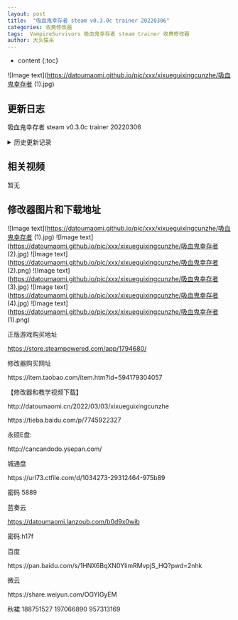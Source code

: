 ```yaml
---
layout: post
title:  "吸血鬼幸存者 steam v0.3.0c trainer 20220306"
categories: 收费修改器
tags:  VampireSurvivors 吸血鬼幸存者 steam trainer 收费修改器
author: 大头猫米
---
```


* content
{:toc}

![Image text](https://datoumaomi.github.io/pic/xxx/xixueguixingcunzhe/吸血鬼幸存者 (1).jpg)


##  更新日志

吸血鬼幸存者 steam v0.3.0c trainer 20220306<p></p>





<details>
<summary>历史更新记录</summary>
吸血鬼幸存者 steam v0.3.0c trainer 20220306<p></p>
重要更新,修复了win7下无效的bug<p></p>
修复了面板上属性不全的情况下无法读取和修改的bug<p></p>
Vampire Survivors steam v0.3.0b trainer 20220303<p></p>


</details>

## 相关视频
暂无

## 修改器图片和下载地址

![Image text](https://datoumaomi.github.io/pic/xxx/xixueguixingcunzhe/吸血鬼幸存者 (1).jpg)
![Image text](https://datoumaomi.github.io/pic/xxx/xixueguixingcunzhe/吸血鬼幸存者 (2).jpg)
![Image text](https://datoumaomi.github.io/pic/xxx/xixueguixingcunzhe/吸血鬼幸存者 (2).png)
![Image text](https://datoumaomi.github.io/pic/xxx/xixueguixingcunzhe/吸血鬼幸存者 (3).jpg)
![Image text](https://datoumaomi.github.io/pic/xxx/xixueguixingcunzhe/吸血鬼幸存者 (4).jpg)
![Image text](https://datoumaomi.github.io/pic/xxx/xixueguixingcunzhe/吸血鬼幸存者 (1).png)


正版游戏购买地址<p></p>
https://store.steampowered.com/app/1794680/
<p></p>
修改器购买网址
<p></p>
https://item.taobao.com/item.htm?id=594179304057
<p></p>
【修改器和教学视频下载】
<p></p>
http://datoumaomi.cn/2022/03/03/xixueguixingcunzhe
<p></p>
https://tieba.baidu.com/p/7745922327
<p></p>
永硕E盘:<p></p>
http://cancandodo.ysepan.com/<p></p>
<p></p>
城通盘<p></p>
https://url73.ctfile.com/d/1034273-29312464-975b89<p></p>
密码 5889<p></p>

蓝奏云<p></p>
https://datoumaomi.lanzoub.com/b0d9x0wib
<p></p>
密码:h17f
<p></p>
<p></p>
百度<p></p>
https://pan.baidu.com/s/1HNX6BqXN0YlimRMvpjS_HQ?pwd=2nhk
<p></p>
<p></p>
微云<p></p>
https://share.weiyun.com/OGYlGyEM
<p></p>
<p>秋裙 188751527 197066890 957313169</p>
